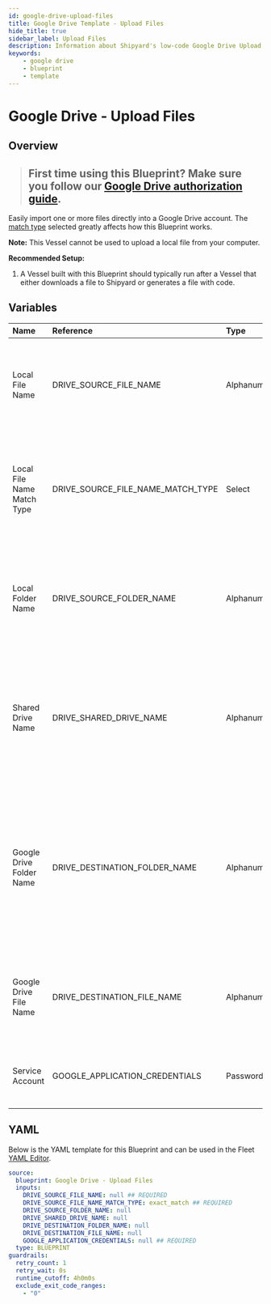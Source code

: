 ```yaml
---
id: google-drive-upload-files
title: Google Drive Template - Upload Files
hide_title: true
sidebar_label: Upload Files
description: Information about Shipyard's low-code Google Drive Upload Files blueprint. Easily import one or more files directly into your Google Drive account.
keywords:
    - google drive
    - blueprint
    - template
---
```


# Google Drive - Upload Files

## Overview

> ## **First time using this Blueprint? Make sure you follow our [Google Drive authorization guide](https://www.shipyardapp.com/docs/blueprint-library/google-drive/google-drive-authorization/)**.

Easily import one or more files directly into a Google Drive account. The [match type](https://www.shipyardapp.com/docs/reference/blueprint-library/match-type/) selected greatly affects how this Blueprint works.

**Note:** This Vessel cannot be used to upload a local file from your computer.

**Recommended Setup:**

1. A Vessel built with this Blueprint should typically run after a Vessel that either downloads a file to Shipyard or generates a file with code. 



## Variables

| Name                       | Reference                         | Type         | Required           | Default       | Options                                                                | Description                                                                                                                                                |
|:---------------------------|:----------------------------------|:-------------|:-------------------|:--------------|:-----------------------------------------------------------------------|:-----------------------------------------------------------------------------------------------------------------------------------------------------------|
| Local File Name            | DRIVE_SOURCE_FILE_NAME            | Alphanumeric | :white_check_mark: | -             | -                                                                      | Name of the target file on Shipyard. Can be regex if "Match Type" is set accordingly.                                                                      |
| Local File Name Match Type | DRIVE_SOURCE_FILE_NAME_MATCH_TYPE | Select       | :white_check_mark: | `exact_match` | Exact Match: `exact_match`<br></br><br></br>Regex Match: `regex_match` | Determines if the text in "Local File Name" will look for one file with exact match, or multiple files using regex.                                        |
| Local Folder Name          | DRIVE_SOURCE_FOLDER_NAME          | Alphanumeric | :heavy_minus_sign: | -             | -                                                                      | Name of the local folder on Shipyard to upload the target file from. If left blank, will look in the home directory.                                       |
| Shared Drive Name          | DRIVE_SHARED_DRIVE_NAME           | Alphanumeric | :heavy_minus_sign: | -             | -                                                                      | Name of the Shared Drive the file exists in. This field is case sensitive. Leave blank if the file does not exist in a Shared Drive.                       |
| Google Drive Folder Name   | DRIVE_DESTINATION_FOLDER_NAME     | Alphanumeric | :heavy_minus_sign: | -             | -                                                                      | Folder where the file(s) should be uploaded. Leaving blank will place the file in the root directory of Google Drive which will be inaccessible in the UI. |
| Google Drive File Name     | DRIVE_DESTINATION_FILE_NAME       | Alphanumeric | :heavy_minus_sign: | -             | -                                                                      | What to name the file(s) being uploaded. If left blank, defaults to the original file name(s).                                                             |
| Service Account            | GOOGLE_APPLICATION_CREDENTIALS    | Password     | :white_check_mark: | -             | -                                                                      | JSON from a Google Cloud Service account key.                                                                                                              |


## YAML

Below is the YAML template for this Blueprint and can be used in the Fleet [YAML Editor](../../reference/fleets/yaml-editor.md).

```yaml
source:
  blueprint: Google Drive - Upload Files
  inputs:
    DRIVE_SOURCE_FILE_NAME: null ## REQUIRED
    DRIVE_SOURCE_FILE_NAME_MATCH_TYPE: exact_match ## REQUIRED
    DRIVE_SOURCE_FOLDER_NAME: null 
    DRIVE_SHARED_DRIVE_NAME: null 
    DRIVE_DESTINATION_FOLDER_NAME: null 
    DRIVE_DESTINATION_FILE_NAME: null 
    GOOGLE_APPLICATION_CREDENTIALS: null ## REQUIRED
  type: BLUEPRINT
guardrails:
  retry_count: 1
  retry_wait: 0s
  runtime_cutoff: 4h0m0s
  exclude_exit_code_ranges:
    - "0"
```

